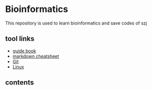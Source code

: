 # Bioinformatics
  This repository is used to learn bioinformatics and save codes of szj

## tool links
- [guide book](https://lulab2.gitbook.io/teaching/getting-started)
- [markdown cheatsheet](https://github.com/adam-p/markdown-here/wiki/Markdown-Cheatsheet)
- [Git](https://www.liaoxuefeng.com/wiki/896043488029600/896067008724000)
- [Linux](http://c.biancheng.net/linux_tutorial/10/)

## contents
